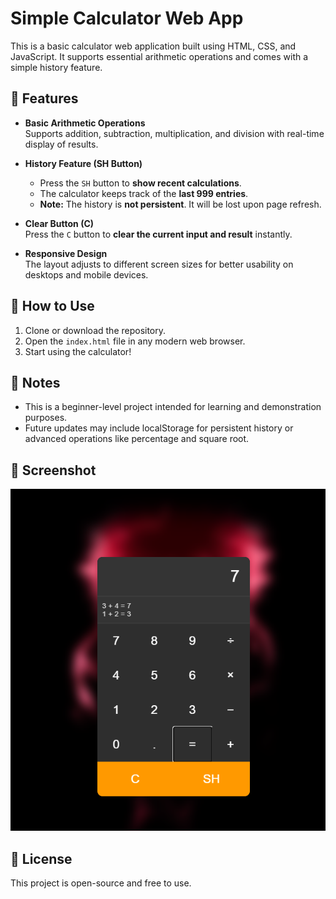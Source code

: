 # Simple Calculator Web App

This is a basic calculator web application built using HTML, CSS, and JavaScript. It supports essential arithmetic operations and comes with a simple history feature.

## 🔢 Features

- **Basic Arithmetic Operations**  
  Supports addition, subtraction, multiplication, and division with real-time display of results.

- **History Feature (SH Button)**  
  - Press the `SH` button to **show recent calculations**.
  - The calculator keeps track of the **last 999 entries**.
  - **Note:** The history is **not persistent**. It will be lost upon page refresh.

- **Clear Button (C)**  
  Press the `C` button to **clear the current input and result** instantly.

- **Responsive Design**  
  The layout adjusts to different screen sizes for better usability on desktops and mobile devices.

## 🚀 How to Use

1. Clone or download the repository.
2. Open the `index.html` file in any modern web browser.
3. Start using the calculator!


## 📌 Notes

- This is a beginner-level project intended for learning and demonstration purposes.
- Future updates may include localStorage for persistent history or advanced operations like percentage and square root.

## 📸 Screenshot

![Calculator Screenshot](assets/screenshot.png)


## 📄 License

This project is open-source and free to use.



